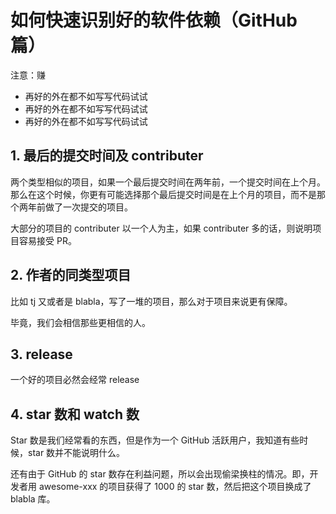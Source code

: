 # 如何快速识别好的软件依赖（GitHub 篇）

注意：赚

 - 再好的外在都不如写写代码试试
 - 再好的外在都不如写写代码试试
 - 再好的外在都不如写写代码试试

## 1. 最后的提交时间及 contributer

两个类型相似的项目，如果一个最后提交时间在两年前，一个提交时间在上个月。那么在这个时候，你更有可能选择那个最后提交时间是在上个月的项目，而不是那个两年前做了一次提交的项目。

大部分的项目的 contributer 以一个人为主，如果 contributer 多的话，则说明项目容易接受 PR。

## 2. 作者的同类型项目

比如 tj 又或者是 blabla，写了一堆的项目，那么对于项目来说更有保障。

毕竟，我们会相信那些更相信的人。

## 3. release

一个好的项目必然会经常 release

##  4. star 数和 watch 数


Star 数是我们经常看的东西，但是作为一个 GitHub 活跃用户，我知道有些时候，star 数并不能说明什么。

还有由于 GitHub 的 star 数存在利益问题，所以会出现偷梁换柱的情况。即，开发者用 awesome-xxx 的项目获得了 1000 的 star 数，然后把这个项目换成了 blabla 库。

